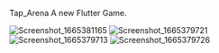 Tap_Arena
A new Flutter Game.



![Screenshot_1665381165](https://user-images.githubusercontent.com/84494381/194805480-f784ff2f-4d4d-423b-86c4-d1dd7bc4da9b.png)
![Screenshot_1665379721](https://user-images.githubusercontent.com/84494381/194805488-10886a36-f11a-43ce-bf3c-85300242ae4c.png)
![Screenshot_1665379713](https://user-images.githubusercontent.com/84494381/194805492-e36de648-7eee-4ab1-a089-257291736f68.png)
![Screenshot_1665379726](https://user-images.githubusercontent.com/84494381/194805514-4cca4784-16f9-42d3-ba81-4e6b7b57f57e.png)
